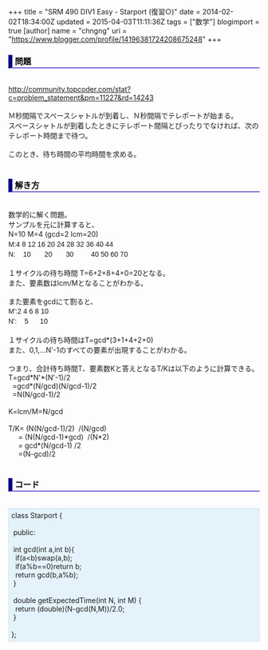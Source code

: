+++
title = "SRM 490 DIV1 Easy - Starport (復習○)"
date = 2014-02-02T18:34:00Z
updated = 2015-04-03T11:11:36Z
tags = ["数学"]
blogimport = true 
[author]
	name = "chngng"
	uri = "https://www.blogger.com/profile/14196381724208675248"
+++

<div dir="ltr" style="text-align: left;" trbidi="on"><h3 style="border-bottom: 2px solid slateblue; border-left: 8px solid navy; color: black; padding: 0px 0px 1px 5px;">問題 </h3><br /><a href="http://community.topcoder.com/stat?c=problem_statement&amp;pm=11227&amp;rd=14243" target="_blank">http://community.topcoder.com/stat?c=problem_statement&amp;pm=11227&amp;rd=14243</a><br /><br />Ｍ秒間隔でスペースシャトルが到着し、Ｎ秒間隔でテレポートが始まる。<br />スペースシャトルが到着したときにテレポート間隔とぴったりでなければ、次のテレポート時間まで待つ。<br /><br />このとき、待ち時間の平均時間を求める。<br /><br /><h3 style="border-bottom: 2px solid slateblue; border-left: 8px solid navy; color: black; padding: 0px 0px 1px 5px;">解き方 </h3><br />数学的に解く問題。<br />サンプルを元に計算すると、<br /><div style="border: 0px; font-size: 14px; line-height: 1.428571em; margin: 0px; padding: 0px;">N=10 M=4 (gcd=2 lcm=20)</div><div style="border: 0px; font-size: 14px; line-height: 1.428571em; margin: 0px; padding: 0px;"><span style="font-family: Helvetica, Arial, 'Droid Sans', sans-serif; line-height: 1.428571em;">M:4 8 12 16 20 24 28 32 36 40 44</span></div><div style="border: 0px; font-size: 14px; line-height: 1.428571em; margin: 0px; padding: 0px;"><div style="border: 0px; font-family: Helvetica, Arial, 'Droid Sans', sans-serif; line-height: 1.428571em; margin: 0px; padding: 0px;">N: &nbsp; &nbsp;10 &nbsp; &nbsp; &nbsp; 20 &nbsp; &nbsp; &nbsp; 30 &nbsp; &nbsp; &nbsp; &nbsp; 40 50 60 70</div></div><br />１サイクルの待ち時間 T=6+2+8+4+0=20となる。<br />また、要素数はlcm/Mとなることがわかる。<br /><br />また要素をgcdにて割ると、<br /><div style="border: 0px; font-size: 14px; line-height: 1.428571em; margin: 0px; padding: 0px;"><span style="font-family: Helvetica, Arial, 'Droid Sans', sans-serif; line-height: 1.428571em;">M':2 4 6 8 10&nbsp;</span></div><div style="border: 0px; font-size: 14px; line-height: 1.428571em; margin: 0px; padding: 0px;"><div style="border: 0px; font-family: Helvetica, Arial, 'Droid Sans', sans-serif; line-height: 1.428571em; margin: 0px; padding: 0px;">N': &nbsp; &nbsp;5 &nbsp; &nbsp; &nbsp;10 &nbsp;</div></div><br />１サイクルの待ち時間はT=gcd*(3+1+4+2+0)<br />また、0,1,...N'-1のすべての要素が出現することがわかる。<br /><br />つまり、合計待ち時間T、要素数Kと答えとなるT/Kは以下のように計算できる。<br />T=gcd*N'*(N'-1)/2<br />&nbsp; =gcd*(N/gcd)(N/gcd-1)/2<br />&nbsp; =N(N/gcd-1)/2<br /><br />K=lcm/M=N/gcd<br /><br />T/K= (N(N/gcd-1)/2) &nbsp;/(N/gcd)<br />&nbsp; &nbsp; &nbsp;= (N(N/gcd-1)*gcd) &nbsp;/(N*2)<br />&nbsp; &nbsp; &nbsp;= gcd*(N/gcd-1) /2<br />&nbsp; &nbsp; &nbsp;=(N-gcd)/2<br /><br /><h3 style="border-bottom: 2px solid slateblue; border-left: 8px solid navy; color: black; padding: 0px 0px 1px 5px;">コード </h3><br /><div style="background-color: #e3f2fb; border: 1px dotted #CCCCCC; padding: 5px;">class Starport {<br /><br /><span class="Apple-tab-span" style="white-space: pre;"> </span>public:<br /><br /><span class="Apple-tab-span" style="white-space: pre;"> </span>int gcd(int a,int b){<br /><span class="Apple-tab-span" style="white-space: pre;">  </span>if(a&lt;b)swap(a,b);<br /><span class="Apple-tab-span" style="white-space: pre;">  </span>if(a%b==0)return b;<br /><span class="Apple-tab-span" style="white-space: pre;">  </span>return gcd(b,a%b);<br /><span class="Apple-tab-span" style="white-space: pre;"> </span>}<br /><br /><span class="Apple-tab-span" style="white-space: pre;"> </span>double getExpectedTime(int N, int M) {<br /><span class="Apple-tab-span" style="white-space: pre;">  </span>return (double)(N-gcd(N,M))/2.0;<br /><span class="Apple-tab-span" style="white-space: pre;"> </span>}<br /><br />};</div></div>
